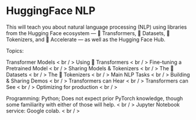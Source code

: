 # HuggingFace NLP

This will teach you about natural language processing (NLP) using libraries from the Hugging Face ecosystem — 🤗 Transformers, 🤗 Datasets, 🤗 Tokenizers, and 🤗 Accelerate — as well as the Hugging Face Hub.

Topics:

Transformer Models < br / >
Using 🤗 Transformers < br / >
Fine-tuning a Pretrained Model < br / >
Sharing Models & Tokenizers < br / >
The 🤗 Datasets < br / >
The 🤗 Tokenizers < br / >
Main NLP Tasks < br / >
Building & Sharing Demos < br / >
Transformers can Hear < br / >
Transformers can See < br / >
Optimizing for production < br / >

Programming: Python; Does not expect prior PyTorch knowledge, though some familiarity with either of those will help. < br / >
Jupyter Notebook service: Google colab. < br / >
